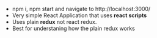 - npm i, npm start and navigate to http://localhost:3000/
- Very simple React Application that uses **react scripts**  
- Uses plain **redux** not react redux.
- Best for understaning how the plain redux works

